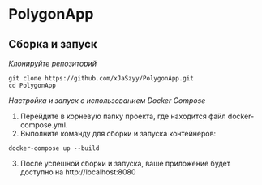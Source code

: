 # PolygonApp

## Сборка и запуск

_Клонируйте репозиторий_
```
git clone https://github.com/xJaSzyy/PolygonApp.git
cd PolygonApp
```
_Настройка и запуск с использованием Docker Compose_
1. Перейдите в корневую папку проекта, где находится файл docker-compose.yml.
2. Выполните команду для сборки и запуска контейнеров:
```
docker-compose up --build
```
3. После успешной сборки и запуска, ваше приложение будет доступно на http://localhost:8080
